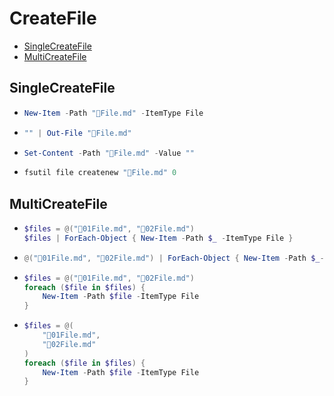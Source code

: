 # CreateFile
- [SingleCreateFile](#singlecreatefile)
- [MultiCreateFile](#multicreatefile)

## SingleCreateFile
- ```ps1
  New-Item -Path "📄File.md" -ItemType File
  ```
- ```ps1
  "" | Out-File "📄File.md"
  ```
- ```ps1
  Set-Content -Path "📄File.md" -Value ""
  ```
- ```ps1
  fsutil file createnew "📄File.md" 0
  ```

## MultiCreateFile
- ```ps1
  $files = @("📄01File.md", "📄02File.md")
  $files | ForEach-Object { New-Item -Path $_ -ItemType File }
  ```
- ```ps1
  @("📄01File.md", "📄02File.md") | ForEach-Object { New-Item -Path $_-ItemType File }
  ```
- ```ps1
  $files = @("📄01File.md", "📄02File.md")
  foreach ($file in $files) {
      New-Item -Path $file -ItemType File
  }
  ```
- ```ps1
  $files = @(
      "📄01File.md", 
      "📄02File.md" 
  )
  foreach ($file in $files) {
      New-Item -Path $file -ItemType File
  }
  ```

